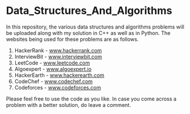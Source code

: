 # Data_Structures_And_Algorithms

In this repository, the various data structures and algorithms problems will be uploaded along with my solution in C++ as well as in Python. The websites being used for these problems are as follows.

1) HackerRank - www.hackerrank.com
2) InterviewBit - www.interviewbit.com
3) LeetCode - www.leetcode.com
4) Algoexpert - www.algoexpert.io
5) HackerEarth - www.hackerearth.com
6) CodeChef - www.codechef.com
7) Codeforces - www.codeforces.com

Please feel free to use the code as you like. In case you come across a problem with a better solution, do leave a comment. 
